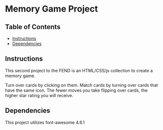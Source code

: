 # Memory Game Project

## Table of Contents

* [Instructions](#instructions)
* [Dependencies](#dependencies)

## Instructions

This second project to the FEND is an HTML/CSS/js collection to create a memory game.

Turn over cards by clicking on them. Match cards by turning over cards that have the same icon. The fewer moves you take flipping over cards, the higher star rating you will receive.

## Dependencies

This project utilizes font-awesome 4.6.1


